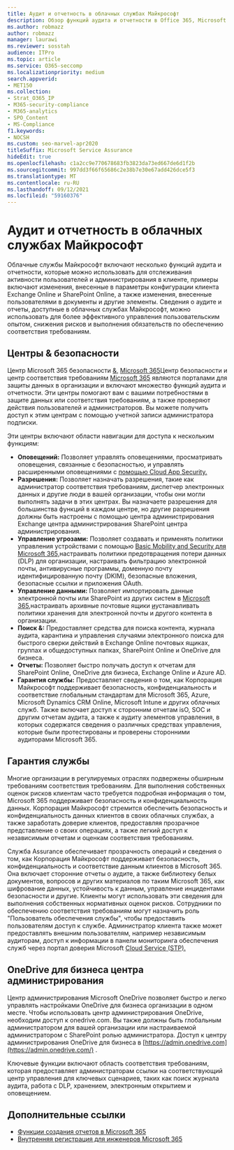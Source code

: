 ```yaml
---
title: Аудит и отчетность в облачных службах Майкрософт
description: Обзор функций аудита и отчетности в Office 365, Microsoft 365 и service Assurance.
ms.author: robmazz
author: robmazz
manager: laurawi
ms.reviewer: sosstah
audience: ITPro
ms.topic: article
ms.service: O365-seccomp
ms.localizationpriority: medium
search.appverid:
- MET150
ms.collection:
- Strat_O365_IP
- M365-security-compliance
- M365-analytics
- SPO_Content
- MS-Compliance
f1.keywords:
- NOCSH
ms.custom: seo-marvel-apr2020
titleSuffix: Microsoft Service Assurance
hideEdit: true
ms.openlocfilehash: c1a2cc9e770678683fb3823da73ed667de6d1f2b
ms.sourcegitcommit: 997dd3f66f65686c2e38b7e30e67add426dce5f3
ms.translationtype: MT
ms.contentlocale: ru-RU
ms.lasthandoff: 09/12/2021
ms.locfileid: "59160376"
---
```

# <a name="auditing-and-reporting-in-microsoft-cloud-services"></a>Аудит и отчетность в облачных службах Майкрософт

Облачные службы Майкрософт включают несколько функций аудита и отчетности, которые можно использовать для отслеживания активности пользователей и администрирования в клиенте, примеры включают изменения, внесенные в параметры конфигурации клиента Exchange Online и SharePoint Online, а также изменения, внесенные пользователями в документы и другие элементы. Сведения о аудите и отчеты, доступные в облачных службах Майкрософт, можно использовать для более эффективного управления пользовательским опытом, снижения рисков и выполнения обязательств по обеспечению соответствия требованиям.

## <a name="security--compliance-centers"></a>Центры & безопасности

Центр Microsoft 365 безопасности [&,](https://protection.office.com) [Microsoft 365](https://security.microsoft.com)Центр безопасности и центр соответствия требованиям [Microsoft 365](https://compliance.microsoft.com) являются порталами для защиты данных в организации и включают множество функций аудита и отчетности. Эти центры помогают вам с вашими потребностями в защите данных или соответствия требованиям, а также проверяют действия пользователей и администраторов. Вы можете получить доступ к этим центрам с помощью учетной записи администратора подписки.

Эти центры включают области навигации для доступа к нескольким функциям:

- **Оповещений:** Позволяет управлять оповещениями, просматривать оповещения, связанные с безопасностью, и управлять расширенными оповещениями с [помощью Cloud App Security.](/cloud-app-security/what-is-cloud-app-security)
- **Разрешения:** Позволяет назначать [](/microsoft-365/security/office-365-security/grant-access-to-the-security-and-compliance-center) разрешения, такие как администратор соответствия требованиям, диспетчер электронных данных и другие люди в вашей организации, чтобы они могли выполнять задачи в этих центрах. Вы назначаете разрешения для большинства функций в каждом центре, но другие разрешения должны быть настроены с помощью центра администрирования Exchange центра администрирования SharePoint центра администрирования.
- **Управление угрозами:** Позволяет создавать и применять политики управления устройствами с помощью [Basic Mobility and Security для Microsoft 365,](https://support.microsoft.com/office/overview-of-basic-mobility-and-security-for-microsoft-365-faa7d8e5-645d-4d59-839c-c8d4c1869e4a)настраивать политики предотвращения потери данных (DLP) для организации, настраивать фильтрацию электронной почты, антивирусные программы, доменную почту идентифицированную почту (DKIM), безопасные вложения, безопасные ссылки и приложения OAuth. [](/microsoft-365/compliance/data-loss-prevention-policies)
- **Управление данными:** Позволяет импортировать данные электронной почты или SharePoint из других систем в [Microsoft 365,](https://support.office.com/article/Import-PST-files-or-SharePoint-data-to-Office-365-ba688e0a-0fcb-4bd7-8e57-2b669564ea84)настраивать [](/microsoft-365/compliance/retention-policies) архивные почтовые ящики [и](https://support.office.com/article/Enable-archive-mailboxes-in-the-Office-365-Security-Compliance-Center-268a109e-7843-405b-bb3d-b9393b2342ce)устанавливать политики хранения для электронной почты и другого контента в организации.
- **Поиск &:** Предоставляет [](https://support.office.com/article/Run-a-Content-Search-in-the-Office-365-Security-Compliance-Center-61852fd9-fe8a-4880-a339-cb19ed3bff4a)средства для поиска контента, [](https://support.office.com/article/Manage-eDiscovery-cases-in-the-Office-365-Security-Compliance-Center-edea80d6-20a7-40fb-b8c4-5e8c8395f6da) журнала аудита, карантина и управления случаями электронного поиска для быстрого сверки действий в Exchange Online почтовых ящиках, группах и общедоступных папках, SharePoint Online и OneDrive для бизнеса. [](https://support.office.com/article/Search-the-audit-log-in-the-Office-365-Security-Compliance-Center-0d4d0f35-390b-4518-800e-0c7ec95e946c)
- **Отчеты:** Позволяет быстро получать [](https://support.office.com/article/Reports-in-the-Office-365-Security-Compliance-Center-7acd33ce-1ec8-49fb-b625-43bac7b58c5a) доступ к отчетам для SharePoint Online, OneDrive для бизнеса, Exchange Online и Azure AD.
- **Гарантия службы:** Предоставляет сведения о том, как Корпорация Майкрософт поддерживает безопасность, конфиденциальность и соответствие глобальным стандартам для Microsoft 365, Azure, Microsoft Dynamics CRM Online, Microsoft Intune и других облачных служб. Также включает доступ к сторонним отчетам isO, SOC и другим отчетам аудита, а также к аудиту элементов управления, в которых содержатся сведения о различных средствах управления, которые были протестированы и проверены сторонними аудиторами Microsoft 365.

## <a name="service-assurance"></a>Гарантия службы

Многие организации в регулируемых отраслях подвержены обширным требованиям соответствия требованиям. Для выполнения собственных оценок рисков клиентам часто требуется подробная информация о том, Microsoft 365 поддерживает безопасность и конфиденциальность данных. Корпорация Майкрософт стремится обеспечить безопасность и конфиденциальность данных клиентов в своих облачных службах, а также заработать доверие клиентов, предоставляя прозрачное представление о своих операциях, а также легкий доступ к независимым отчетам и оценкам соответствия требованиям.

Служба Assurance обеспечивает прозрачность операций и сведения о том, как Корпорация Майкрософт поддерживает безопасность, конфиденциальность и соответствие данным клиентов в Microsoft 365. Она включает сторонние отчеты о аудите, а также библиотеку белых документов, вопросов и других материалов по таким Microsoft 365, как шифрование данных, устойчивость к данным, управление инцидентами безопасности и другие. Клиенты могут использовать эти сведения для выполнения собственных нормативных оценок рисков. Сотрудники по обеспечению соответствия требованиям могут назначить роль "Пользователь обеспечения службы", чтобы предоставить пользователям доступ к службе. Администратор клиента также может предоставлять внешним пользователям, например независимым аудиторам, доступ к информации в панели мониторинга обеспечения служб через портал доверия Microsoft [Cloud Service (STP).](https://aka.ms/STP)

## <a name="onedrive-for-business-admin-center"></a>OneDrive для бизнеса центра администрирования

Центр администрирования Microsoft OneDrive позволяет быстро и легко управлять настройками OneDrive для бизнеса организации в одном месте. Чтобы использовать центр администрирования OneDrive, необходим доступ к onedrive.com. Вы также должны быть глобальным администратором для вашей организации или настраиваемой администратором с SharePoint ролью администратора. Доступ к центру администрирования OneDrive для бизнеса в [https://admin.onedrive.com](https://admin.onedrive.com/) .

Ключевые функции включают область соответствия требованиям, которая предоставляет администраторам ссылки на соответствующий центр управления для ключевых сценариев, таких как поиск журнала аудита, работа с DLP, хранением, электронным открытием и оповещением.

## <a name="related-links"></a>Дополнительные ссылки

- [Функции создания отчетов в Microsoft 365](assurance-reporting-features.md)
- [Внутренняя регистрация для инженеров Microsoft 365](assurance-internal-logging.md)
